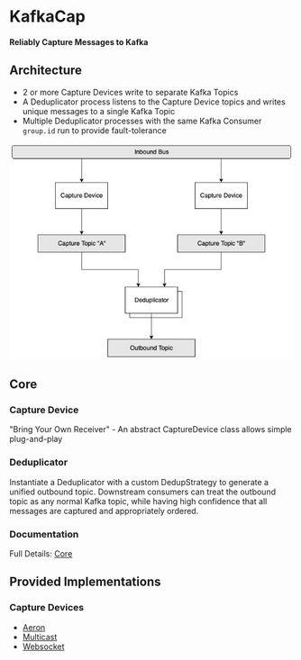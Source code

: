 # KafkaCap
#### Reliably Capture Messages to Kafka 


## Architecture
* 2 or more Capture Devices write to separate Kafka Topics
* A Deduplicator process listens to the Capture Device topics and writes unique messages to a single Kafka Topic 
* Multiple Deduplicator processes with the same Kafka Consumer `group.id` run to provide fault-tolerance 

![Architecture](docs/kafkacap_architecture.png "Architecture")


## Core

### Capture Device
"Bring Your Own Receiver" - An abstract CaptureDevice class allows simple plug-and-play

### Deduplicator
Instantiate a Deduplicator with a custom DedupStrategy to generate a unified outbound topic. Downstream consumers can treat the outbound topic as any normal Kafka topic, while having high confidence that all messages are captured and appropriately ordered.

### Documentation
Full Details: [Core](kafkacap-core) 


## Provided Implementations

### Capture Devices
* [Aeron](kafkacap-aeron)
* [Multicast](kafkacap-multicast)
* [Websocket](kafkacap-websocket)

